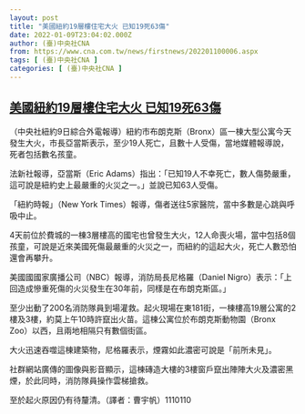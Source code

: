 ```yaml
---
layout: post
title: "美國紐約19層樓住宅大火 已知19死63傷"
date: 2022-01-09T23:04:02.000Z
author: (臺)中央社CNA
from: https://www.cna.com.tw/news/firstnews/202201100006.aspx
tags: [ (臺)中央社CNA ]
categories: [ (臺)中央社CNA ]
---
```

<!--1641769442000-->
[美國紐約19層樓住宅大火 已知19死63傷](https://www.cna.com.tw/news/firstnews/202201100006.aspx)
------

<div>
<div></div><div><p>（中央社紐約9日綜合外電報導）紐約市布朗克斯（Bronx）區一棟大型公寓今天發生大火，市長亞當斯表示，至少19人死亡，且數十人受傷，當地媒體報導說，死者包括數名孩童。</p><p>法新社報導，亞當斯（Eric Adams）指出：「已知19人不幸死亡，數人傷勢嚴重，這可說是紐約史上最嚴重的火災之一。」並說已知63人受傷。</p><p>「紐約時報」（New York Times）報導，傷者送往5家醫院，當中多數是心跳與呼吸中止。</p><p>4天前位於費城的一棟3層樓高的國宅也曾發生大火，12人命喪火場，當中包括8個孩童，可說是近來美國死傷最嚴重的火災之一，而紐約的這起大火，死亡人數恐怕還會再攀升。</p><p>美國國國家廣播公司（NBC）報導，消防局長尼格羅（Daniel Nigro）表示：「上回造成慘重死傷的火災發生在30年前，同樣是在布朗克斯區。」</p><p>至少出動了200名消防隊員到場灌救。起火現場在東181街，一棟樓高19層公寓的2樓及3樓，約莫上午10時許竄出火苗。這棟公寓位於布朗克斯動物園（Bronx Zoo）以西，且兩地相隔只有數個街區。</p><p>大火迅速吞噬這棟建築物，尼格羅表示，煙霧如此濃密可說是「前所未見」。</p><p>社群網站廣傳的圖像與影音顯示，這棟磚造大樓的3樓窗戶竄出陣陣大火及濃密黑煙，於此同時，消防隊員操作雲梯搶救。</p><p>至於起火原因仍有待釐清。（譯者：曹宇帆）1110110</p></div>
</div>
